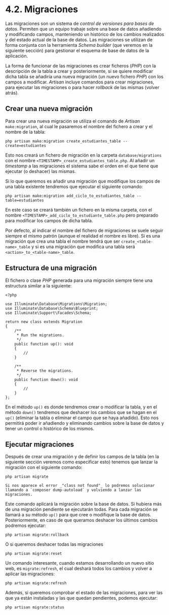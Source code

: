 # 4.2. Migraciones

Las migraciones son un sistema de _control de versiones para bases de datos_. Permiten que un equipo trabaje sobre una base de datos añadiendo y modificando campos, manteniendo un histórico de los cambios realizados y del estado actual de la base de datos. Las migraciones se utilizan de forma conjunta con la herramienta _Schema builder_ (que veremos en la siguiente sección) para gestionar el esquema de base de datos de la aplicación.

La forma de funcionar de las migraciones es crear ficheros (_PHP_) con la descripción de la tabla a crear y posteriormente, si se quiere modificar dicha tabla se añadiría una nueva migración (un nuevo fichero _PHP_) con los campos a modificar. _Artisan_ incluye comandos para crear migraciones, para ejecutar las migraciones o para hacer _rollback_ de las mismas (volver atrás).

## Crear una nueva migración

Para crear una nueva migración se utiliza el comando de _Artisan_ `make:migration`, al cual le pasaremos el nombre del fichero a crear y el nombre de la tabla:

```
php artisan make:migration create_estudiantes_table --create=estudiantes
```

Esto nos creará un fichero de migración en la carpeta `database/migrations` con el nombre `<TIMESTAMP>_create_estudiantes_table.php`. Al añadir un _timestamp_ a las migraciones el sistema sabe el orden en el que tiene que ejecutar (o deshacer) las mismas.

Si lo que queremos es añadir una migración que modifique los campos de una tabla existente tendremos que ejecutar el siguiente comando:

```
php artisan make:migration add_ciclo_to_estudiantes_table --table=estudiantes
```

En este caso se creará también un fichero en la misma carpeta, con el nombre `<TIMESTAMP>_add_ciclo_to_estudiante_table.php` pero preparado para modificar los campos de dicha tabla.

Por defecto, al indicar el nombre del fichero de migraciones se suele seguir siempre el mismo patrón (aunque el realidad el nombre es libre). Si es una migración que crea una tabla el nombre tendrá que ser `create_<table-name>_table` y si es una migración que modifica una tabla será `<action>_to_<table-name>_table`.

## Estructura de una migración

El fichero o clase _PHP_ generada para una migración siempre tiene una estructura similar a la siguiente:

```
<?php

use Illuminate\Database\Migrations\Migration;
use Illuminate\Database\Schema\Blueprint;
use Illuminate\Support\Facades\Schema;

return new class extends Migration
{
    /**
     * Run the migrations.
     */
    public function up(): void
    {
        //
    }

    /**
     * Reverse the migrations.
     */
    public function down(): void
    {
        //
    }
};
```

En el método `up()` es donde tendremos crear o modificar la tabla, y en el método `down()` tendremos que deshacer los cambios que se hagan en el `up()` (eliminar la tabla o eliminar el campo que se haya añadido). Esto nos permitirá poder ir añadiendo y eliminando cambios sobre la base de datos y tener un control o histórico de los mismos.

## Ejecutar migraciones

Después de crear una migración y de definir los campos de la tabla (en la siguiente sección veremos como especificar esto) tenemos que lanzar la migración con el siguiente comando:

```
php artisan migrate
```

    Si nos aparece el error _"class not found"_ lo podremos solucionar llamando a `composer dump-autoload` y volviendo a lanzar las migraciones.

Este comando aplicará la migración sobre la base de datos. Si hubiera más de una migración pendiente se ejecutarán todas. Para cada migración se llamará a su método `up()` para que cree o modifique la base de datos. Posteriormente, en caso de que queramos deshacer los últimos cambios podremos ejecutar:

```
php artisan migrate:rollback
```

O si queremos deshacer todas las migraciones

```
php artisan migrate:reset
```

Un comando interesante, cuando estamos desarrollando un nuevo sitio web, es `migrate:refresh`, el cual deshará todos los cambios y volver a aplicar las migraciones:

```
php artisan migrate:refresh
```

Además, si queremos comprobar el estado de las migraciones, para ver las que ya están instaladas y las que quedan pendientes, podemos ejecutar:

```
php artisan migrate:status
```
